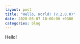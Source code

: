 ```yaml
---
layout: post
title: "Hello, World! (v.2.0.0)"
date: 2020-05-07 18:00:00 +0300
categories: blog
---
```


Hello!
